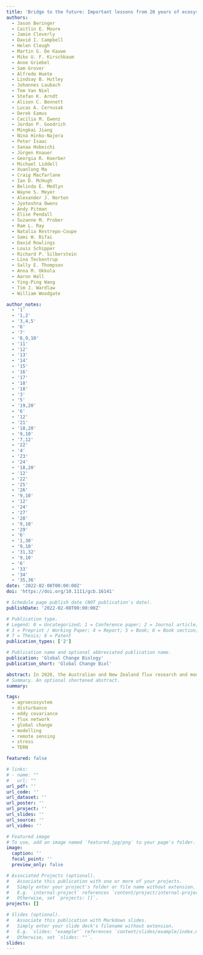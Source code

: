 ```yaml
---
title: 'Bridge to the future: Important lessons from 20 years of ecosystem observations made by the OzFlux network'
authors:
  - Jason Beringer
  - Caitlin E. Moore
  - Jamie Cleverly
  - David I. Campbell
  - Helen Cleugh
  - Martin G. De Kauwe
  - Miko U. F. Kirschbaum
  - Anne Griebel
  - Sam Grover
  - Alfredo Huete
  - Lindsay B. Hutley
  - Johannes Laubach
  - Tom Van Niel
  - Stefan K. Arndt
  - Alison C. Bennett
  - Lucas A. Cernusak
  - Derek Eamus
  - Cacilia M. Ewenz
  - Jordan P. Goodrich
  - Mingkai Jiang
  - Nina Hinko-Najera
  - Peter Isaac
  - Sanaa Hobeichi
  - Jürgen Knauer
  - Georgia R. Koerber
  - Michael Liddell
  - Xuanlong Ma
  - Craig Macfarlane
  - Ian D. McHugh
  - Belinda E. Medlyn
  - Wayne S. Meyer
  - Alexander J. Norton
  - Jyoteshna Owens
  - Andy Pitman
  - Elise Pendall
  - Suzanne M. Prober
  - Ram L. Ray
  - Natalia Restrepo-Coupe
  - Sami W. Rifai
  - David Rowlings
  - Louis Schipper
  - Richard P. Silberstein
  - Lina Teckentrup
  - Sally E. Thompson
  - Anna M. Ukkola
  - Aaron Wall
  - Ying-Ping Wang
  - Tim J. Wardlaw
  - William Woodgate

author_notes:
  - '1'
  - '1,2'
  - '3,4,5'
  - '6'
  - '7'
  - '8,9,10'
  - '11'
  - '12'
  - '13'
  - '14'
  - '15'
  - '16'
  - '17'
  - '18'
  - '18'
  - '3'
  - '5'
  - '19,20'
  - '6'
  - '12'
  - '21'
  - '18,20'
  - '9,10'
  - '7,12'
  - '22'
  - '4'
  - '23'
  - '24'
  - '18,20'
  - '12'
  - '22'
  - '25'
  - '26'
  - '9,10'
  - '12'
  - '24'
  - '27'
  - '28'
  - '9,10'
  - '29'
  - '6'
  - '1,30'
  - '9,10'
  - '31,32'
  - '9,10'
  - '6'
  - '33'
  - '34'
  - '35,36'
date: '2022-02-08T00:00:00Z'
doi: 'https://doi.org/10.1111/gcb.16141'

# Schedule page publish date (NOT publication's date).
publishDate: '2022-02-08T00:00:00Z'

# Publication type.
# Legend: 0 = Uncategorized; 1 = Conference paper; 2 = Journal article;
# 3 = Preprint / Working Paper; 4 = Report; 5 = Book; 6 = Book section;
# 7 = Thesis; 8 = Patent
publication_types: ['2']

# Publication name and optional abbreviated publication name.
publication: 'Global Change Biology'
publication_short: 'Global Change Biol'

abstract: In 2020, the Australian and New Zealand flux research and monitoring network, OzFlux, celebrated its 20th anniversary by reflecting on the lessons learned through two decades of ecosystem studies on global change biology. OzFlux is a network not only for ecosystem researchers, but also for those ‘next users’ of the knowledge, information and data that such networks provide. Here, we focus on eight lessons across topics of climate change and variability, disturbance and resilience, drought and heat stress and synergies with remote sensing and modelling. In distilling the key lessons learned, we also identify where further research is needed to fill knowledge gaps and improve the utility and relevance of the outputs from OzFlux. Extreme climate variability across Australia and New Zealand (droughts and flooding rains) provides a natural laboratory for a global understanding of ecosystems in this time of accelerating climate change. As evidence of worsening global fire risk emerges, the natural ability of these ecosystems to recover from disturbances, such as fire and cyclones, provides lessons on adaptation and resilience to disturbance. Drought and heatwaves are common occurrences across large parts of the region and can tip an ecosystem's carbon budget from a net CO2 sink to a net CO2 source. Despite such responses to stress, ecosystems at OzFlux sites show their resilience to climate variability by rapidly pivoting back to a strong carbon sink upon the return of favourable conditions. Located in under-represented areas, OzFlux data have the potential for reducing uncertainties in global remote sensing products, and these data provide several opportunities to develop new theories and improve our ecosystem models. The accumulated impacts of these lessons over the last 20 years highlights the value of long-term flux observations for natural and managed systems. A future vision for OzFlux includes ongoing and newly developed synergies with ecophysiologists, ecologists, geologists, remote sensors and modellers.
# Summary. An optional shortened abstract.
summary: 

tags:
  - agroecosystem
  - disturbance
  - eddy covariance
  - flux network
  - global change
  - modelling
  - remote sensing
  - stress
  - TERN

featured: false

# links:
# - name: ""
#   url: ""
url_pdf: ''
url_code: ''
url_dataset: ''
url_poster: ''
url_project: ''
url_slides: ''
url_source: ''
url_video: ''

# Featured image
# To use, add an image named `featured.jpg/png` to your page's folder.
image:
  caption: ''
  focal_point: ''
  preview_only: false

# Associated Projects (optional).
#   Associate this publication with one or more of your projects.
#   Simply enter your project's folder or file name without extension.
#   E.g. `internal-project` references `content/project/internal-project/index.md`.
#   Otherwise, set `projects: []`.
projects: []

# Slides (optional).
#   Associate this publication with Markdown slides.
#   Simply enter your slide deck's filename without extension.
#   E.g. `slides: "example"` references `content/slides/example/index.md`.
#   Otherwise, set `slides: ""`.
slides:
---
```


